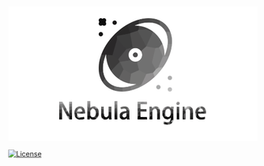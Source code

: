 ![img](./Nebula/Editor/NebulaEditor/Assets/LOGO.png)

<!-- [![Join the chat at https://nebulaengine.slack.com/](https://img.shields.io/discord/500285081265635328.svg?style=flat&logo=discord&label=discord&logoColor=f2f2f2)](https://discord.gg/f6aerfE)
[![All Contributors](https://img.shields.io/github/all-contributors/stride3d/stride?color=ee8449)](#contributors) -->
[![License](https://img.shields.io/github/license/:user/:repo
)](https://github.com/NebulaGraphics/Engine/blob/main/LICENSE)


